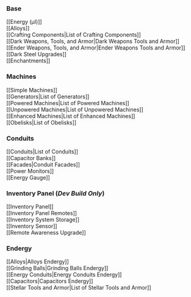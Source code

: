 ### Base  
[[Energy (µI)]]  
[[Alloys]]  
[[Crafting Components|List of Crafting Components]]  
[[Dark Weapons, Tools, and Armor|Dark Weapons Tools and Armor]]  
[[Ender Weapons, Tools, and Armor|Ender Weapons Tools and Armor]]  
[[Dark Steel Upgrades]]  
[[Enchantments]]
### Machines
[[Simple Machines]]  
[[Generators|List of Generators]]  
[[Powered Machines|List of Powered Machines]]  
[[Unpowered Machines|List of Unpowered Machines]]  
[[Enhanced Machines|List of Enhanced Machines]]  
[[Obelisks|List of Obelisks]]  
### Conduits
[[Conduits|List of Conduits]]  
[[Capacitor Banks]]  
[[Facades|Conduit Facades]]  
[[Power Monitors]]  
[[Energy Gauge]]  
### Inventory Panel (*Dev Build Only*)
[[Inventory Panel]]  
[[Inventory Panel Remotes]]  
[[Inventory System Storage]]  
[[Inventory Sensor]]  
[[Remote Awareness Upgrade]]
### Endergy
[[Alloys|Alloys Endergy]]  
[[Grinding Balls|Grinding Balls Endergy]]  
[[Energy Conduits|Energy Conduits Endergy]]  
[[Capacitors|Capacitors Endergy]]  
[[Stellar Tools and Armor|List of Stellar Tools and Armor]]  
